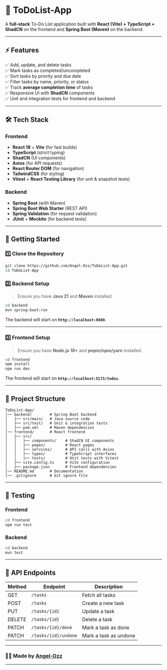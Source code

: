 # 📌 ToDoList-App

A **full-stack** To-Do List application built with **React (Vite) + TypeScript + ShadCN** on the frontend and **Spring Boot (Maven)** on the backend.

---

## ⚡ Features

✅ Add, update, and delete tasks  
✅ Mark tasks as completed/uncompleted  
✅ Sort tasks by priority and due date  
✅ Filter tasks by name, priority, or status  
✅ Track **average completion time** of tasks  
✅ Responsive UI with **ShadCN** components  
✅ Unit and integration tests for frontend and backend  

---

## 🛠️ Tech Stack

### **Frontend**
- **React 18** + **Vite** (for fast builds)
- **TypeScript** (strict typing)
- **ShadCN** (UI components)
- **Axios** (for API requests)
- **React Router DOM** (for navigation)
- **TailwindCSS** (for styling)
- **Vitest** + **React Testing Library** (for unit & snapshot tests)

### **Backend**
- **Spring Boot** (with Maven)
- **Spring Boot Web Starter** (REST API)
- **Spring Validation** (for request validation)
- **JUnit** + **Mockito** (for backend tests)

---

## 🚀 Getting Started

### **1️⃣ Clone the Repository**
```sh
git clone https://github.com/Angel-Ozz/ToDoList-App.git
cd ToDoList-App
```

### **2️⃣ Backend Setup**
> Ensure you have **Java 21** and **Maven** installed.

```sh
cd backend
mvn spring-boot:run
```
The backend will start on **`http://localhost:8080`**.

---

### **3️⃣ Frontend Setup**
> Ensure you have **Node.js 18+** and **pnpm/npm/yarn** installed.

```sh
cd frontend
npm install
npm run dev
```
The frontend will start on **`http://localhost:5173/todos`**.

---

## 📂 Project Structure

```
ToDoList-App/
│── backend/        # Spring Boot backend
│   ├── src/main/   # Java source code
│   ├── src/test/   # Unit & integration tests
│   ├── pom.xml     # Maven dependencies
│── frontend/       # React frontend
│   ├── src/
│   │   ├── components/    # ShadCN UI components
│   │   ├── pages/         # React pages
│   │   ├── services/      # API calls with Axios
│   │   ├── types/         # TypeScript interfaces
│   │   ├── tests/         # Unit tests with Vitest
│   ├── vite.config.ts     # Vite configuration
│   ├── package.json       # Frontend dependencies
│── README.md       # Documentation
│── .gitignore      # Git ignore file
```

---

## 🧪 Testing

### **Frontend**
```sh
cd frontend
npm run test
```

### **Backend**
```sh
cd backend
mvn test
```

---

## 📌 API Endpoints

| Method | Endpoint             | Description               |
|--------|----------------------|---------------------------|
| GET    | `/tasks`             | Fetch all tasks          |
| POST   | `/tasks`             | Create a new task        |
| PUT    | `/tasks/{id}`        | Update a task            |
| DELETE | `/tasks/{id}`        | Delete a task            |
| PATCH  | `/tasks/{id}/done`   | Mark a task as done      |
| PATCH  | `/tasks/{id}/undone` | Mark a task as undone    |


---

### 👨‍💻 Made by [Angel-Ozz](https://github.com/Angel-Ozz)

---

